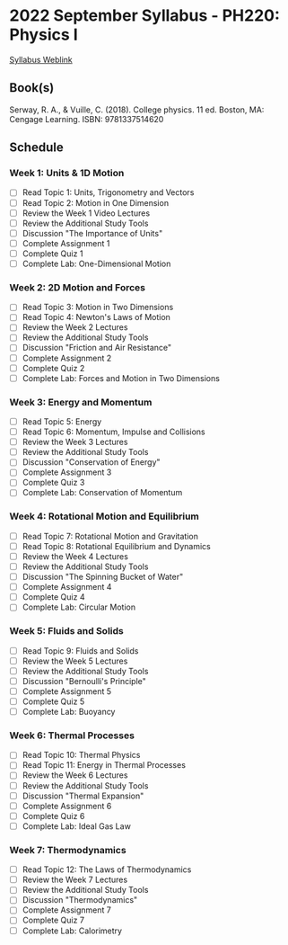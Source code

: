 # 2022 September Syllabus - PH220: Physics I

[Syllabus Weblink](https://content.grantham.edu/academics/GU_PH220/syllabus_2019_V2.htm)

## Book(s)

Serway, R. A., & Vuille, C. (2018). College physics. 11 ed. Boston, MA: Cengage Learning. ISBN: 9781337514620

## Schedule

### Week 1: Units & 1D Motion

- [ ] Read Topic 1: Units, Trigonometry and Vectors
- [ ] Read Topic 2: Motion in One Dimension
- [ ] Review the Week 1 Video Lectures
- [ ] Review the Additional Study Tools
- [ ] Discussion "The Importance of Units"
- [ ] Complete Assignment 1
- [ ] Complete Quiz 1
- [ ] Complete Lab: One-Dimensional Motion

### Week 2: 2D Motion and Forces

- [ ] Read Topic 3: Motion in Two Dimensions
- [ ] Read Topic 4: Newton's Laws of Motion
- [ ] Review the Week 2 Lectures
- [ ] Review the Additional Study Tools
- [ ] Discussion "Friction and Air Resistance"
- [ ] Complete Assignment 2
- [ ] Complete Quiz 2
- [ ] Complete Lab: Forces and Motion in Two Dimensions

### Week 3: Energy and Momentum

- [ ] Read Topic 5: Energy
- [ ] Read Topic 6: Momentum, Impulse and Collisions
- [ ] Review the Week 3 Lectures
- [ ] Review the Additional Study Tools
- [ ] Discussion "Conservation of Energy"
- [ ] Complete Assignment 3
- [ ] Complete Quiz 3
- [ ] Complete Lab: Conservation of Momentum

### Week 4: Rotational Motion and Equilibrium

- [ ] Read Topic 7: Rotational Motion and Gravitation
- [ ] Read Topic 8: Rotational Equilibrium and Dynamics
- [ ] Review the Week 4 Lectures
- [ ] Review the Additional Study Tools
- [ ] Discussion "The Spinning Bucket of Water"
- [ ] Complete Assignment 4
- [ ] Complete Quiz 4
- [ ] Complete Lab: Circular Motion

### Week 5: Fluids and Solids

- [ ] Read Topic 9: Fluids and Solids
- [ ] Review the Week 5 Lectures
- [ ] Review the Additional Study Tools
- [ ] Discussion "Bernoulli's Principle"
- [ ] Complete Assignment 5
- [ ] Complete Quiz 5
- [ ] Complete Lab: Buoyancy

### Week 6: Thermal Processes

- [ ] Read Topic 10: Thermal Physics
- [ ] Read Topic 11: Energy in Thermal Processes
- [ ] Review the Week 6 Lectures
- [ ] Review the Additional Study Tools
- [ ] Discussion "Thermal Expansion"
- [ ] Complete Assignment 6
- [ ] Complete Quiz 6
- [ ] Complete Lab: Ideal Gas Law

### Week 7: Thermodynamics

- [ ] Read Topic 12: The Laws of Thermodynamics
- [ ] Review the Week 7 Lectures
- [ ] Review the Additional Study Tools
- [ ] Discussion "Thermodynamics"
- [ ] Complete Assignment 7
- [ ] Complete Quiz 7
- [ ] Complete Lab: Calorimetry
